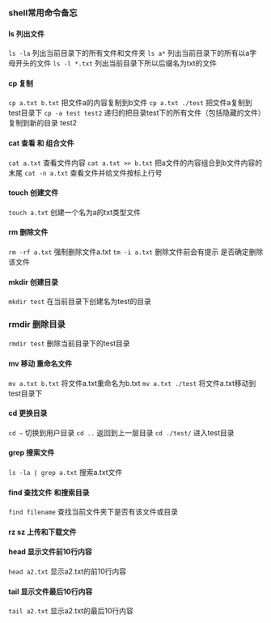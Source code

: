 
### shell常用命令备忘

#### ls 列出文件
`ls -la` 列出当前目录下的所有文件和文件夹
`ls a*` 列出当前目录下的所有以a字母开头的文件
`ls -l *.txt` 列出当前目录下所以后缀名为txt的文件

#### cp 复制
`cp a.txt b.txt` 把文件a的内容复制到b文件
`cp a.txt ./test` 把文件a复制到test目录下
`cp -a test test2` 递归的把目录test下的所有文件（包括隐藏的文件）复制到新的目录 test2

#### cat 查看 和 组合文件
`cat a.txt` 查看文件内容
`cat a.txt >> b.txt` 把a文件的内容组合到b文件内容的末尾
`cat -n a.txt` 查看文件并给文件按标上行号
<!-- more -->

#### touch 创建文件
`touch a.txt` 创建一个名为a的txt类型文件


#### rm 删除文件
`rm -rf a.txt` 强制删除文件a.txt
`tm -i a.txt` 删除文件前会有提示 是否确定删除该文件


#### mkdir 创建目录
`mkdir test` 在当前目录下创建名为test的目录
### rmdir 删除目录
`rmdir test` 删除当前目录下的test目录

#### mv 移动 重命名文件
`mv a.txt b.txt` 将文件a.txt重命名为b.txt
`mv a.txt ./test` 将文件a.txt移动到test目录下

#### cd 更换目录
`cd ~` 切换到用户目录
`cd ..` 返回到上一层目录
`cd ./test/` 进入test目录

#### grep 搜索文件
`ls -la | grep a.txt` 搜索a.txt文件

#### find 查找文件 和搜索目录
`find filename` 查找当前文件夹下是否有该文件或目录

#### rz sz 上传和下载文件

#### head 显示文件前10行内容
`head a2.txt` 显示a2.txt的前10行内容
#### tail 显示文件最后10行内容
`tail a2.txt` 显示a2.txt的最后10行内容
